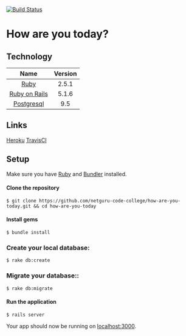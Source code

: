 [![Build Status](https://travis-ci.org/netguru-code-college/how-are-you-today.svg?branch=master)](https://travis-ci.org/netguru-code-college/how-are-you-today)

# How are you today?

## Technology

| Name |  Version |
| :--: | :---: |
| [Ruby](https://www.ruby-lang.org) | 2.5.1 |
| [Ruby on Rails](http://www.rubyonrails.org/) | 5.1.6 |
| [Postgresql](https://www.postgresql.org/) | 9.5 |

## Links

[Heroku](https://how-are-you-today-app.herokuapp.com/)
[TravisCI](https://travis-ci.org/netguru-code-college/despacito-booking)

## Setup

Make sure you have [Ruby](https://www.ruby-lang.org) and [Bundler](http://bundler.io) installed.

#### Clone the repository

    $ git clone https://github.com/netguru-code-college/how-are-you-today.git && cd how-are-you-today

#### Install gems

    $ bundle install

### Create your local database: 

    $ rake db:create
    
### Migrate your database:: 

    $ rake db:migrate
    
#### Run the application

    $ rails server

Your app should now be running on [localhost:3000](http://localhost:3000).


